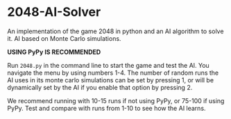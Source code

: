 # 2048-AI-Solver

An implementation of the game 2048 in python and an AI algorithm to solve it. AI based on Monte Carlo simulations.

**USING PyPy IS RECOMMENDED**

Run `2048.py` in the command line to start the game and test the AI. You navigate the menu by using numbers 1-4. The number of random runs the AI uses in its monte carlo simulations can be set by pressing 1, or will be dynamically set by the AI if you enable that option by pressing 2.

We recommend running with 10-15 runs if not using PyPy, or 75-100 if using PyPy. Test and compare with runs from 1-10 to see how the AI learns.
